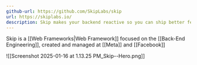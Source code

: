 ```yaml
---
github-url: https://github.com/SkipLabs/skip
url: https://skiplabs.io/
description: Skip makes your backend reactive so you can ship better features faster
---
```

Skip is a [[Web Frameworks|Web Framework]] focused on the [[Back-End Engineering]], created and managed at [[Meta]] and [[Facebook]]


![[Screenshot 2025-01-16 at 1.13.25 PM_Skip--Hero.png]]